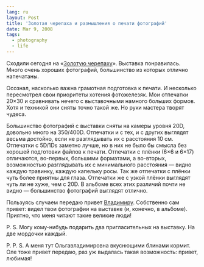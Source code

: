 ```yaml
---
lang: ru
layout: Post
title: 'Золотая черепаха и размышления о печати фотографий'
date: Mar 9, 2008
tags:
  - photography
  - life
---
```


Сходили сегодня на «[Золотую черепаху](http://birdwatcher.ru/blog/1984/)». Выставка понравилась. Много очень хороших фотографий, большинство из которых отлично напечатаны.

Осознал, насколько важна грамотная подготовка к печати. И несколько пересмотрел свои приоритеты хотения фотожелезяк. Мои отпечатки 20×30 и сравнивать нечего с выставочными намного больших формов. Хотя и техникой они сняты точно такой же. Но руки мастера творят чудеса.

Большинство фотографий с выставки сняты на камеры уровня 20D, довольно много на 350/400D. Отпечатки и с тех, и с других выглядят весьма достойно, если не разглядывать их с расстояния 10 см. Отпечатки с 5D/1Ds заметно лучше, но в них не было бы смысла без хорошей подготовки файлов к печати. Отпечатки с плёнки (6×6 и 6×17) отличаются, во-первых, большими форматами, а во-вторых, возможностью разглядывать их с минимального расстояния — видно каждую травинку, каждую капельку росы. Так же отпечатки с плёнки чуть более приятны для глаза. Отпечатки же с узкой плёнки выглядят чуть ли не хуже, чем с 20D. В альбоме всех этих различий почти не видно — большинство фотографий выглядят отлично.

Пользуясь случаем передаю привет [Владимиру](http://izanoza.livejournal.com/). Собственно сам привет: видел твои фотографии на выставке (и, конечно, в альбоме). Приятно, что меня читают такие великие люди!

P. S. Могу кому-нибудь подарить два пригласительных на выставку. На две мордочки каждый.

P. P. S. А меня тут Ольгавладимировна вкуснющими блинами кормит. Оле тоже привет передаю, раз уж выдалась такая возможность: привет, любимая!
